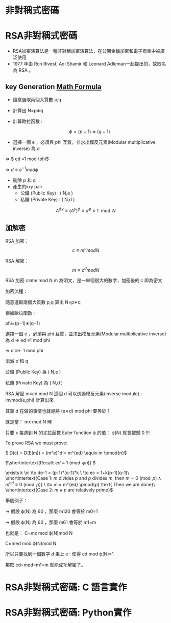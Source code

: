 # 非對稱式密碼

# RSA非對稱式密碼
- RSA加密演算法是一種非對稱加密演算法，在公開金鑰加密和電子商業中被廣泛使用
- 1977 年由 Ron Rivest, Adi Shamir 和 Leonard Adleman一起提出的，故取名為 RSA 。

## key Generation [Math Formula](https://www.luogu.com.cn/article/1gxob6zc)
- 隨意選取兩個大質數 p,q
- 計算出 N=p∗q
- 計算歐拉函數 :

  $$ \phi =(p−1)∗(q−1)$$

- 選擇一個 e ，必須與 phi 互質，並求出模反元素(Modular multiplicative inverse) 為 d

⇒  $ ed ≡1 mod \phi$

⇒  $d ≡e^{−1} mod \phi$

- 刪除  p 和 q
- 產生的kry pair
  - 公鑰 (Public Key) : ( N,e )
  - 私鑰 (Private Key) : ( N,d )

$$
A^{\phi y} \equiv (A^y)^{\phi} 
\equiv a^{\phi} \equiv 1 \mod N
$$

## 加解密

RSA 加密：  $$ c≡ m^{e} mod N $$

RSA 解密：  $$ m≡ c^{d} mod N $$


RSA 加密
c≡me mod N
m
 為明文，是一串個很大的數字，加密後的 c
 即為密文

加密流程：

隨意選取兩個大質數 p,q
 算出 N=p∗q

根據歐拉函數 :

phi=(p−1)∗(q−1)

選擇一個 e ，必須與 phi 互質，並求出模反元素(Modular multiplicative inverse) 為 d
⇒ ed ≡1 mod phi

⇒  d ≡e−1 mod phi

消滅 p 和 q

公鑰 (Public Key) 為 ( N,e )

私鑰 (Private Key) 為 ( N,d )


RSA 解密
m≡cd mod N
這個 d
 可以透過模反元素(inverse module) : invmod(e,phi) 計算出來

其實 d
 在做的事情也就是將 (e∗d) mod phi
 要等於 1

就是當： mx mod N
 時

只要 x
 每遇到 N
 的尤拉函數 Euler function ϕ
 的值： ϕ(N)
 就會被歸 0
 !!!


To prove RSA we must prove: 

$ D(c) = D(E(m)) = (m^e)^d = m^{ed} \equiv m \pmod{n}$

$\shortintertext{Recall: $ed \equiv 1 \pmod{\phi{n}}$}  $

\exists k \ni \to de-1 = (p-1)*(q-1)*k \\
\to ec = 1+k(p-1)(q-1)\\
\shortintertext{Case 1: $m$ divides $p$ and $p$ divides $m$, then $m = 0 \pmod{p} \land m^{ed} \equiv 0 \pmod{p}$} \\
\to m = m^{ed} \pmod{p} \text{ Then we are done}\\
\shortintertext{Case 2: $m \land p$ are relatively prime}$

舉個例子：

→
 假設 ϕ(N)
 為 60
，那麼 m120
 會等於 m0=1

→
 假設 ϕ(N)
 為 60
，那麼 m61
 會等於 m1=m


也就是： C=mx mod ϕ(N)mod N

C=med mod ϕ(N)mod N

所以只要找到一個數字 d
 乘上 e
 : 使得 ed mod ϕ(N)=1

那麼 cd=med=m1=m
 就能成功解密了。
# RSA非對稱式密碼: C 語言實作
# RSA非對稱式密碼: Python實作
